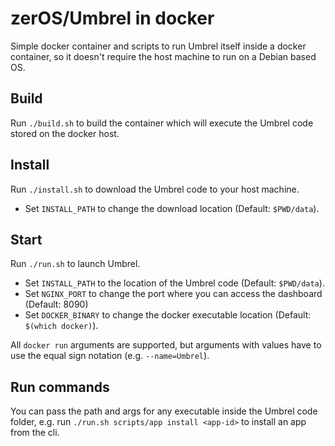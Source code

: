 # zerOS/Umbrel in docker

Simple docker container and scripts to run Umbrel itself inside a docker
container, so it doesn't require the host machine to run on a Debian based OS.

## Build

Run `./build.sh` to build the container which will execute the Umbrel code
stored on the docker host.

## Install

Run `./install.sh` to download the Umbrel code to your host machine.

- Set `INSTALL_PATH` to change the download location (Default: `$PWD/data`).

## Start

Run `./run.sh` to launch Umbrel.

- Set `INSTALL_PATH` to the location of the Umbrel code (Default: `$PWD/data`).
- Set `NGINX_PORT` to change the port where you can access the dashboard
  (Default: 8090)
- Set `DOCKER_BINARY` to change the docker executable location (Default:
  `$(which docker)`).

All `docker run` arguments are supported, but arguments with values have to use
the equal sign notation (e.g. `--name=Umbrel`).

## Run commands

You can pass the path and args for any executable inside the Umbrel code folder,
e.g. run `./run.sh scripts/app install <app-id>` to install an app from the cli.
